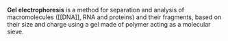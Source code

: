 **Gel electrophoresis** is a method for separation and analysis of macromolecules ([[DNA]], RNA and proteins) and their fragments, based on their size and charge using a gel made of polymer acting as a molecular sieve.
